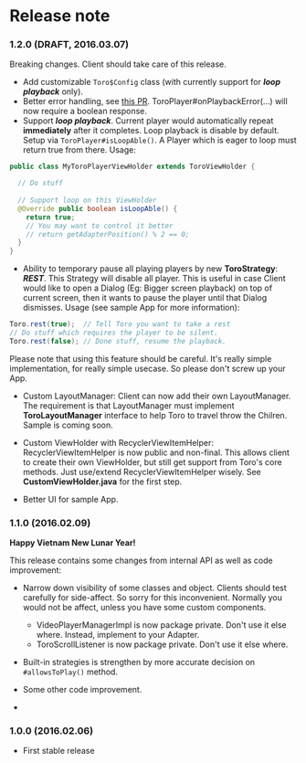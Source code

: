 # Release note

### 1.2.0 (DRAFT, 2016.03.07)

Breaking changes. Client should take care of this release.

- Add customizable ```Toro$Config``` class (with currently support for ***loop playback*** only).
- Better error handling, see [this PR](https://github.com/eneim/Toro/pull/26). ToroPlayer#onPlaybackError(...) will now require a boolean response.
- Support ***loop playback***. Current player would automatically repeat **immediately** after it completes. Loop playback is disable by default. Setup via ```ToroPlayer#isLoopAble()```. A Player which is eager to loop must return true from there. Usage:

```java
public class MyToroPlayerViewHolder extends ToroViewHolder {

  // Do stuff
  
  // Support loop on this ViewHolder
  @Override public boolean isLoopAble() {
    return true;
    // You may want to control it better
    // return getAdapterPosition() % 2 == 0;
  }
}
```
- Ability to temporary pause all playing players by new **ToroStrategy**: ***REST***. This Strategy will disable all player. This is useful in case Client would like to open a Dialog (Eg: Bigger screen playback) on top of current screen, then it wants to pause the player until that Dialog dismisses. Usage (see sample App for more information):

```java
Toro.rest(true);  // Tell Toro you want to take a rest
// Do stuff which requires the player to be silent.
Toro.rest(false); // Done stuff, resume the playback.
```
Please note that using this feature should be careful. It's really simple implementation, for really simple usecase. So please don't screw up your App.

- Custom LayoutManager: Client can now add their own LayoutManager. The requirement is that LayoutManager must implement **ToroLayoutManager** interface to help Toro to travel throw the Chilren. Sample is coming soon.

- Custom ViewHolder with RecyclerViewItemHelper: RecyclerViewItemHelper is now public and non-final. This allows client to create their own ViewHolder, but still get support from Toro's core methods. Just use/extend RecyclerViewItemHelper wisely. See **CustomViewHolder.java** for the first step.

- Better UI for sample App.

### 1.1.0 (2016.02.09)

**Happy Vietnam New Lunar Year!**

This release contains some changes from internal API as well as code improvement:

- Narrow down visibility of some classes and object. Clients should test carefully for side-affect. So sorry for this inconvenient. Normally you would not be affect, unless you have some custom components.
  - VideoPlayerManagerImpl is now package private. Don't use it else where. Instead, implement to your Adapter.
  - ToroScrollListener is now package private. Don't use it else where. 

- Built-in strategies is strengthen by more accurate decision on ```#allowsToPlay()``` method.

- Some other code improvement.
- 
### 1.0.0 (2016.02.06)

- First stable release

